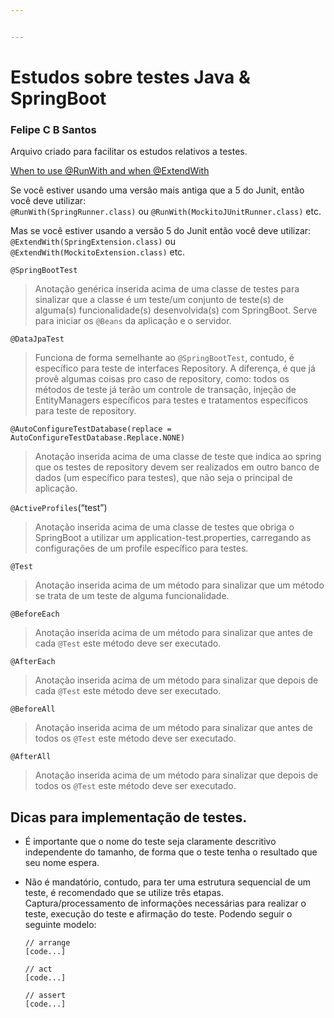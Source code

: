 ```yaml
---


---
```


<h1 id="estudos-sobre-testes-java--springboot">Estudos sobre testes Java &amp; SpringBoot</h1>
<h3 id="felipe-c-b-santos">Felipe C B Santos</h3>
<p>Arquivo criado para facilitar os estudos relativos a testes.</p>
<p><a href="https://stackoverflow.com/questions/55276555/when-to-use-runwith-and-when-extendwith">When to use @RunWith and when @ExtendWith</a></p>
<p>Se você estiver usando uma versão mais antiga que a 5 do Junit, então você deve utilizar:<br>
<code>@RunWith(SpringRunner.class)</code> ou <code>@RunWith(MockitoJUnitRunner.class)</code> etc.</p>
<p>Mas se você estiver usando a versão 5 do Junit então você deve utilizar:  <code>@ExtendWith(SpringExtension.class)</code> ou <code>@ExtendWith(MockitoExtension.class)</code> etc.</p>
<p><code>@SpringBootTest</code></p>
<blockquote>
<p>Anotação genérica inserida acima de uma classe de testes para sinalizar que a classe é um teste/um conjunto de teste(s) de alguma(s) funcionalidade(s) desenvolvida(s) com SpringBoot. Serve para iniciar os <code>@Beans</code> da aplicação e o servidor.</p>
</blockquote>
<p><code>@DataJpaTest</code></p>
<blockquote>
<p>Funciona de forma semelhante ao <code>@SpringBootTest</code>, contudo, é específico para teste de interfaces Repository. A diferença, é que já provê algumas coisas pro caso de repository, como: todos os métodos de teste já terão um controle de transação, injeção de EntityManagers específicos para testes e tratamentos específicos para teste de repository.</p>
</blockquote>
<p><code>@AutoConfigureTestDatabase(replace = AutoConfigureTestDatabase.Replace.NONE)</code></p>
<blockquote>
<p>Anotação inserida acima de uma classe de teste que indica ao spring que os testes de repository devem ser realizados em outro banco de dados (um específico para testes), que não seja o principal de aplicação.</p>
</blockquote>
<p><code>@ActiveProfiles</code>(“test”)</p>
<blockquote>
<p>Anotação inserida acima de uma classe de testes que obriga o SpringBoot a utilizar um application-test.properties, carregando as configurações de um profile específico para testes.</p>
</blockquote>
<p><code>@Test</code></p>
<blockquote>
<p>Anotação inserida acima de um método para sinalizar que um método se trata de um teste de alguma funcionalidade.</p>
</blockquote>
<p><code>@BeforeEach</code></p>
<blockquote>
<p>Anotação inserida acima de um método para sinalizar que antes de cada <code>@Test</code> este método deve ser executado.</p>
</blockquote>
<p><code>@AfterEach</code></p>
<blockquote>
<p>Anotação inserida acima de um método para sinalizar que depois de cada <code>@Test</code> este método deve ser executado.</p>
</blockquote>
<p><code>@BeforeAll</code></p>
<blockquote>
<p>Anotação inserida acima de um método para sinalizar que antes de todos os <code>@Test</code> este método deve ser executado.</p>
</blockquote>
<p><code>@AfterAll</code></p>
<blockquote>
<p>Anotação inserida acima de um método para sinalizar que depois de todos os <code>@Test</code> este método deve ser executado.</p>
</blockquote>
<h2 id="dicas-para-implementação-de-testes.">Dicas para implementação de testes.</h2>
<ul>
<li>
<p>É importante que o nome do teste seja claramente descritivo independente do tamanho, de forma que o teste tenha o resultado que seu nome espera.</p>
</li>
<li>
<p>Não é mandatório, contudo, para ter uma estrutura sequencial de um teste, é recomendado que se utilize três etapas. Captura/processamento de informações necessárias para realizar o teste, execução do teste e afirmação do teste. Podendo seguir o seguinte modelo:</p>
<p><code>// arrange</code><br>
<code>[code...]</code></p>
<p><code>// act</code><br>
<code>[code...]</code></p>
<p><code>// assert</code><br>
<code>[code...]</code></p>
</li>
</ul>


